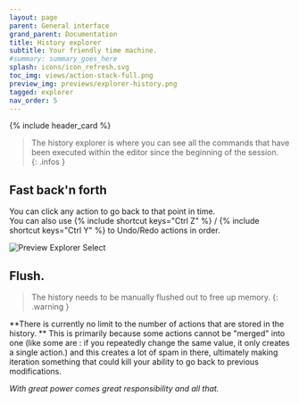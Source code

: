 ```yaml
---
layout: page
parent: General interface
grand_parent: Documentation
title: History explorer
subtitle: Your friendly time machine.
#summary: summary_goes_here
splash: icons/icon_refresh.svg
toc_img: views/action-stack-full.png
preview_img: previews/explorer-history.png
tagged: explorer
nav_order: 5
---
```


{% include header_card %}

>The history explorer is where you can see all the commands that have been executed within the editor since the beginning of the session.  
{: .infos }

## Fast back'n forth

You can click any action to go back to that point in time.  
You can also use {% include shortcut keys="Ctrl Z" %} / {% include shortcut keys="Ctrl Y" %} to Undo/Redo actions in order.  

![Preview Explorer Select](/assets/images/views/action-stack-rewind.png)


## Flush.

>The history needs to be manually flushed out to free up memory.
{: .warning }

**There is currently no limit to the number of actions that are stored in the history.  **
This is primarily because some actions cannot be "merged" into one (like some are : if you repeatedly change the same value, it only creates a single action.) and this creates a lot of spam in there, ultimately making iteration something that could kill your ability to go back to previous modifications.  

*With great power comes great responsibility and all that.*
